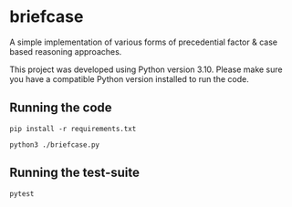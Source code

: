 # briefcase
 
A simple implementation of various forms of precedential factor & case based reasoning approaches.

This project was developed using Python version 3.10. Please make sure you have a compatible Python version installed to run the code.

## Running the code 
```pip install -r requirements.txt  ```

```python3 ./briefcase.py```

## Running the test-suite

```pytest ```
